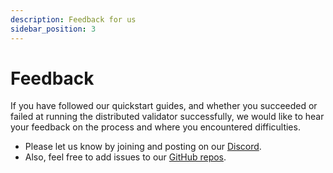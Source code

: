 ```yaml
---
description: Feedback for us
sidebar_position: 3
---
```



# Feedback

If you have followed our quickstart guides, and whether you succeeded or failed at running the distributed validator successfully, we would like to hear your feedback on the process and where you encountered difficulties.

- Please let us know by joining and posting on our [Discord](https://discord.gg/n6ebKsX46w).
- Also, feel free to add issues to our [GitHub repos](https://github.com/ObolNetwork).
